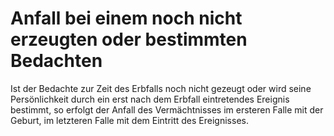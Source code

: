 # Anfall bei einem noch nicht erzeugten oder bestimmten Bedachten

Ist der Bedachte zur Zeit des Erbfalls noch nicht gezeugt oder wird seine Persönlichkeit durch ein erst nach dem Erbfall eintretendes Ereignis bestimmt, so erfolgt der Anfall des Vermächtnisses im ersteren Falle mit der Geburt, im letzteren Falle mit dem Eintritt des Ereignisses.